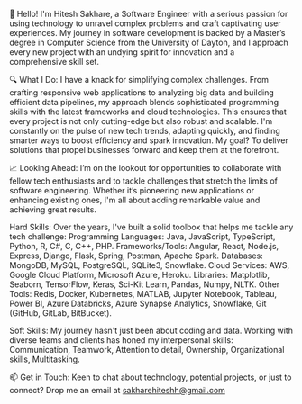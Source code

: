 👋 Hello! I'm Hitesh Sakhare, a Software Engineer with a serious passion for using technology to unravel complex problems and craft captivating user experiences. My journey in software development is backed by a Master’s degree in Computer Science from the University of Dayton, and I approach every new project with an undying spirit for innovation and a comprehensive skill set.

🔍 What I Do: I have a knack for simplifying complex challenges. From crafting responsive web applications to analyzing big data and building efficient data pipelines, my approach blends sophisticated programming skills with the latest frameworks and cloud technologies. This ensures that every project is not only cutting-edge but also robust and scalable. I'm constantly on the pulse of new tech trends, adapting quickly, and finding smarter ways to boost efficiency and spark innovation. My goal? To deliver solutions that propel businesses forward and keep them at the forefront.

📈 Looking Ahead: I’m on the lookout for opportunities to collaborate with fellow tech enthusiasts and to tackle challenges that stretch the limits of software engineering. Whether it’s pioneering new applications or enhancing existing ones, I'm all about adding remarkable value and achieving great results.

Hard Skills:
Over the years, I've built a solid toolbox that helps me tackle any tech challenge:
Programming Languages: Java, JavaScript, TypeScript, Python, R, C#, C, C++, PHP.
Frameworks/Tools: Angular, React, Node.js, Express, Django, Flask, Spring, Postman, Apache Spark.
Databases: MongoDB, MySQL, PostgreSQL, SQLite3, Snowflake.
Cloud Services: AWS, Google Cloud Platform, Microsoft Azure, Heroku.
Libraries: Matplotlib, Seaborn, TensorFlow, Keras, Sci-Kit Learn, Pandas, Numpy, NLTK.
Other Tools: Redis, Docker, Kubernetes, MATLAB, Jupyter Notebook, Tableau, Power BI, Azure Databricks, Azure Synapse Analytics, Snowflake, Git (GitHub, GitLab, BitBucket).


Soft Skills:
My journey hasn't just been about coding and data. Working with diverse teams and clients has honed my interpersonal skills: Communication, Teamwork, Attention to detail, Ownership, Organizational skills, Multitasking.

📫 Get in Touch: Keen to chat about technology, potential projects, or just to connect? Drop me an email at sakharehiteshh@gmail.com
